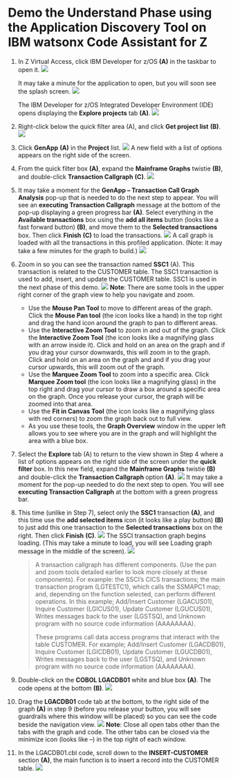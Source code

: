 # Demo the Understand Phase using the Application Discovery Tool on IBM watsonx Code Assistant for Z 
1. In Z Virtual Access, click IBM Developer for z/OS **(A)** in the taskbar to open it.
   ![](images/taskbar1.png)
   
   It may take a minute for the application to open, but you will soon see the splash screen.
   ![](images/splash.png)

   The IBM Developer for z/OS Integrated Developer Environment (IDE) opens displaying the **Explore projects** tab **(A)**.
   ![](images/explorprojects1.png)

2. Right-click below the quick filter area (A), and click **Get project list** **(B)**.
   ![](images/getprojlist.png)

3. Click **GenApp** **(A)** in the **Project** list.
   ![](images/GenApp.png)
   A new field with a list of options appears on the right side of the screen.

4. From the quick filter box **(A)**, expand the **Mainframe Graphs** twistie **(B)**, and double-click **Transaction Callgraph** **(C)**.
   ![](images/transactioncallgraph.png)

5. It may take a moment for the **GenApp – Transaction Call Graph Analysis** pop-up that is needed to do the next step to appear.
   You will see an **executing Transaction Callgraph** message at the bottom of the pop-up displaying a green progress bar **(A)**.
   Select everything in the **Available transactions** box using the **add all items** button (looks like a fast forward button) **(B)**, and move them to the **Selected transactions** box.
   Then click **Finish** **(C)** to load the transactions.
   ![](images/GenApp-selecttransactions.png)
   A call graph is loaded with all the transactions in this profiled application. (Note: it may take a few minutes for the graph to build.)
   ![](images/callgraph.png)

6. Zoom in so you can see the transaction named **SSC1** (A). This transaction is related to the CUSTOMER table. The SSC1 transaction is used to add, insert, and update the CUSTOMER table. SSC1 is used in the next phase of this demo.
   ![](images/ssc1callgraph.png)
   **Note**: There are some tools in the upper right corner of the graph view to help you navigate and zoom.
   
   - Use the **Mouse Pan Tool** to move to different areas of the graph. Click the **Mouse Pan tool** (the icon looks like a hand) in the top right and drag the hand icon around the graph to pan to different areas.
   - Use the **Interactive Zoom Tool** to zoom in and out of the graph. Click the **Interactive Zoom Tool** (the icon looks like a magnifying glass with an arrow inside it). Click and hold on an area on the graph and if you drag your cursor downwards, this will zoom in to the graph. Click and hold on an area on the graph and and if you drag your cursor upwards, this will zoom out of the graph.
   - Use the **Marquee Zoom Tool** to zoom into a specific area. Click **Marquee Zoom tool** (the icon looks like a magnifying glass) in the top right and drag your cursor to draw a box around a specific area on the graph. Once you release your cursor, the graph will be zoomed into that area.
   - Use the **Fit in Canvas Tool** (the icon looks like a magnifying glass with red corners) to zoom the graph back out to full view. 
   - As you use these tools, the **Graph Overview** window in the upper left allows you to see where you are in the graph and will highlight the area with a blue box.

7. Select the **Explore** tab (A) to return to the view shown in Step 4 where a list of options appears on the right side of the screen under the **quick filter** box. 
   In this new field, expand the **Mainframe Graphs** twistie **(B)** and double-click the **Transaction Callgraph** option **(A)**.
   ![](images/quickfilter1.png)
   It may take a moment for the pop-up needed to do the next step to open. You will see **executing Transaction Callgraph** at the bottom with a green progress bar.

8. This time (unlike in Step 7), select only the **SSC1** transaction **(A)**, and this time use the **add selected items** icon (it looks like a play button) **(B)** to just add this one transaction to the **Selected transactions** box on the right. Then click **Finish** **(C)**.
   ![](images/ssc1-select-finish.png)
   The SSCI transaction graph begins loading. (This may take a minute to load, you will see Loading graph message in the middle of the screen).
   ![](images/callgraphssc1.png)
   > A transaction callgraph has different components. (Use the pan and zoom tools detailed earlier to look more closely at these components). For example: the SSCI’s CICS transactions; the main transaction program (LGTESTC1), which calls the SSMAPC1 map; and, depending on the function selected, can perform different operations. In this example; Add/Insert Customer (LGACUS01), Inquire Customer (LGICUS01), Update Customer (LGUCUS01), Writes messages back to the user (LGSTSQ), and Unknown program with no source code information (AAAAAAAA).
   >
   > These programs call data access programs that interact with the table CUSTOMER. For example; Add/Insert Customer (LGACDB01), Inquire Customer (LGICDB01), Update Customer (LGUCDB01), Writes messages back to the user (LGSTSQ), and Unknown program with no source code information (AAAAAAAA).

9.	Double-click on the **COBOL LGACDB01** white and blue box **(A)**. The code opens at the bottom **(B)**.
   ![](images/cobollgacdbo1.png)
10.	Drag the **LGACDB01** code tab at the bottom, to the right side of the graph **(A)** in step 9 (before you release your button, you will see guardrails where this window will be placed) so you can see the code beside the navigation view.
   ![](images/cobollgacdbo11.png)
   **Note**: Close all open tabs other than the tabs with the graph and code. The other tabs can be closed via the minimize icon (looks like –) in the top right of each window.
11.	In the LGACDB01.cbl code, scroll down to the **INSERT-CUSTOMER** section **(A)**, the main function is to insert a record into the CUSTOMER table.
   ![](images/cobollgacdbo12.png)

